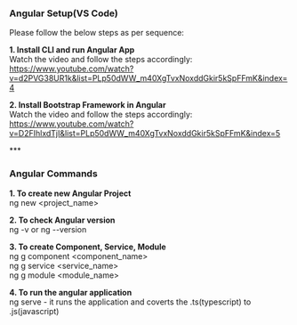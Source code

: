 
<h3>Angular Setup(VS Code)</h1>

Please follow the below steps as per sequence: 

**1. Install CLI and run Angular App**<br>
Watch the video and follow the steps accordingly: https://www.youtube.com/watch?v=d2PVG38UR1k&list=PLp50dWW_m40XgTvxNoxddGkir5kSpFFmK&index=4

**2. Install Bootstrap Framework in Angular**<br>
Watch the video and follow the steps accordingly: https://www.youtube.com/watch?v=D2FIhlxdTjI&list=PLp50dWW_m40XgTvxNoxddGkir5kSpFFmK&index=5

***<h3>Angular Commands</h3>

**1. To create new Angular Project**<br>
ng new <project_name>

**2. To check Angular version**<br>
ng -v or ng --version

**3. To create Component, Service, Module**<br>
ng g component <component_name><br>
ng g service <service_name><br>
ng g module <module_name><br>

**4. To run the angular application**<br>
ng serve
     - it runs the application and coverts the .ts(typescript) to .js(javascript)
